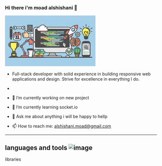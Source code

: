 ### Hi there i'm moad alshishani 👋

<!-- **MoadBino/MoadBino** is a ✨ _special_ ✨ repository because its `README.md` (this file) appears on your GitHub profile. -->

<!-- Here are some ideas to get you started: -->

![My Image](./im/back.jpg)

- Full-stack developer with solid experience in building responsive
  web applications and design. Strive for excellence in everything I do.

-
- 🔭 I’m currently working on new project
- 🌱 I’m currently learning socket.io
- 💬 Ask me about anything i will be happy to hellp
- 📫 How to reach me: alshishani.moad@gmail.com

---

languages and tools
![image](https://img.shields.io/badge/CSS3-1572B6?style=for-the-badge&logo=css3&logoColor=white)
---

libraries
